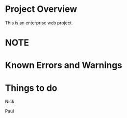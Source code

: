 # Project Overview
This is an enterprise web project.

# NOTE

# Known Errors and Warnings

# Things to do


 Nick
 

Paul
